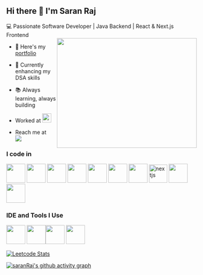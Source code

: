 ## Hi there 👋 I'm Saran Raj
💻 Passionate Software Developer | Java Backend | React & Next.js Frontend  
<img align="right" width="370" height="290" src="https://i.pinimg.com/originals/47/f0/34/47f0342cec72b800463bf003eac1257e.gif">
- 🔭 Here's my [portfolio](https://saranraj.web.app/)                                                 
- 🌱 Currently enhancing my DSA skills
- 📚 Always learning, always building
- Worked at [<img src="https://github.com/Saran2720/lexonItImg/blob/main/lexonIt.png?raw=true&w=256&q=75" height="24">](https://www.lexonit.com/)

- Reach me at
<br /> [<img src="https://img.shields.io/badge/LinkedIn-0077B5?style=for-the-badge&logo=linkedin&logoColor=white" />](https://www.linkedin.com/in/saranraj27) <br/>


### I code in
<img height="50" width="50" src="https://img.icons8.com/color/48/000000/java-coffee-cup-logo.png" /> <img height="50" width="50" src="https://img.icons8.com/color/48/000000/html-5.png" /> <img height="50" width="50" src="https://img.icons8.com/color/48/000000/css3.png" /> <img height="50" width="50" src="https://img.icons8.com/color/48/000000/sass.png"/> <img height="50" width="50" src="https://img.icons8.com/color/48/000000/bootstrap.png" />
<img height="50" width="50" src="https://img.icons8.com/color/48/000000/javascript.png"/>
<img height="50" width="50" src="https://img.icons8.com/color/48/000000/react-native.png"/>
<img width="48" height="48" src="https://img.icons8.com/fluency/48/nextjs.png" alt="nextjs"/>
<img height="50" width="50" src="https://img.icons8.com/color/48/000000/mysql-logo.png"/>
<img height="50" width="50" src="https://img.icons8.com/color/48/000000/spring-logo.png"/>


### IDE and Tools I Use
<img height="50" width="50" src="https://img.icons8.com/color/50/000000/git.png"/> <img height="50" src="https://img.icons8.com/officel/480/null/java-eclipse.png"/><img height="50" width="50" src="https://img.icons8.com/color/48/000000/google-firebase-console.png"/> <img height="50" src="https://img.shields.io/badge/Netlify-00C7B7?style=for-the-badge&logo=netlify&logoColor=white"/>


<!-- ### 💻 Workspace Spec
<img height="30" src="https://img.shields.io/badge/Macbook-Pro_M1-ED1C24?style=for-the-badge&logo=apple&logoColor=white"/> <img height="30" src="https://img.shields.io/badge/NVIDIA-GTX1650-76B900?style=for-the-badge&logo=nvidia&logoColor=white"/>  <img height="30" src="https://img.shields.io/badge/AMD-Ryzen_5_4600H-ED1C24?style=for-the-badge&logo=amd&logoColor=white"/> -->

<!--  ![Hareesh's GitHub stats](https://github-readme-stats.vercel.app/api?username=hareesh-r&theme=dark&show_icons=true&&hide=issues,contribs) -->

[![Leetcode Stats](https://leetcard.jacoblin.cool/Saran_Raj_27?theme=dark&font=Marcellus)](https://leetcode.com/u/Saran_Raj_27/)

[![saranRaj's github activity graph](https://github-readme-activity-graph.vercel.app/graph?username=Saran2720&bg_color=000000&color=ffffff&line=47ff97&point=ffffff&area=true&hide_border=true)](https://github.com/ashutosh00710/github-readme-activity-graph)
<!--
**Saran2720/Saran2720** is a ✨ _special_ ✨ repository because its `README.md` (this file) appears on your GitHub profile.

Here are some ideas to get you started:

- 🔭 I’m currently working on ...
- 🌱 I’m currently learning ...
- 👯 I’m looking to collaborate on ...
- 🤔 I’m looking for help with ...
- 💬 Ask me about ...
- 📫 How to reach me: ...
- 😄 Pronouns: ...
- ⚡ Fun fact: ...
-->
